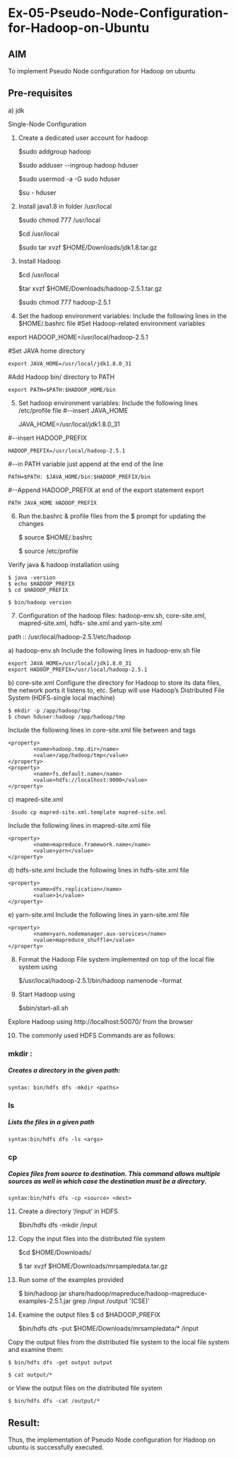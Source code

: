 # Ex-05-Pseudo-Node-Configuration-for-Hadoop-on-Ubuntu

## AIM

To implement Pseudo Node configuration for Hadoop on ubuntu

## Pre-requisites

a) jdk

Single-Node Configuration

1.	Create a dedicated user account for hadoop

    $sudo addgroup hadoop

    $sudo adduser --ingroup hadoop hduser

    $sudo usermod -a -G sudo hduser

    $su - hduser

2.	Install java1.8 in folder /usr/local
   
    $sudo chmod 777 /usr/local

    $cd /usr/local

    $sudo tar xvzf $HOME/Downloads/jdk1.8.tar.gz

3.	Install Hadoop

    $cd /usr/local

    $tar xvzf $HOME/Downloads/hadoop-2.5.1.tar.gz

    $sudo chmod 777 hadoop-2.5.1

4.	Set the hadoop environment variables: Include the following lines in the
$HOME/.bashrc file
#Set Hadoop-related environment variables

export HADOOP_HOME=/usr/local/hadoop-2.5.1

#Set JAVA home directory

    export JAVA_HOME=/usr/local/jdk1.8.0_31

#Add Hadoop bin/ directory to PATH

    export PATH=$PATH:$HADOOP_HOME/bin

 
5.	Set hadoop environment variables: Include the following lines /etc/profile file
#--insert JAVA_HOME

    JAVA_HOME=/usr/local/jdk1.8.0_31

#--insert HADOOP_PREFIX

    HADOOP_PREFIX=/usr/local/hadoop-2.5.1

#--in PATH variable just append at the end of the line

    PATH=$PATH: $JAVA_HOME/bin:$HADOOP_PREFIX/bin

#--Append HADOOP_PREFIX at end of the export statement export

    PATH JAVA_HOME HADOOP_PREFIX


6.	Run the.bashrc & profile files from the $ prompt for updating the changes


    $ source $HOME/.bashrc

    $ source /etc/profile

Verify java & hadoop installation using

    $ java -version
    $ echo $HADOOP_PREFIX
    $ cd $HADOOP_PREFIX

    $ bin/hadoop version




7.	Configuration of the hadoop files: hadoop-env.sh, core-site.xml, mapred-site.xml, hdfs- site.xml and yarn-site.xml

   path ::	/usr/local/hadoop-2.5.1/etc/hadoop

a)	hadoop-env.sh
Include the following lines in hadoop-env.sh file

    export JAVA_HOME=/usr/local/jdk1.8.0_31
    export HADOOP_PREFIX=/usr/local/hadoop-2.5.1


b)	core-site.xml
Configure the directory for Hadoop to store its data files, the network ports it listens to, etc. Setup will use Hadoop’s Distributed File System (HDFS-single local machine)

    $ mkdir -p /app/hadoop/tmp
    $ chown hduser:hadoop /app/hadoop/tmp


 
Include the following lines in core-site.xml file between <configuration> and
</configuration> tags

    <property>
            <name>hadoop.tmp.dir</name>
            <value>/app/hadoop/tmp</value>
    </property>
    <property>
            <name>fs.default.name</name>
            <value>hdfs://localhost:9000</value>
    </property>


c)	mapred-site.xml

     $sudo cp mapred-site.xml.template mapred-site.xml
 

Include the following lines in mapred-site.xml file

    <property>
            <name>mapreduce.framework.name</name>
            <value>yarn</value>
    </property>


 

d)	hdfs-site.xml
Include the following lines in hdfs-site.xml file

    <property>
            <name>dfs.replication</name>
            <value>1</value>
    </property>



e)	yarn-site.xml
Include the following lines in yarn-site.xml file

    <property>
            <name>yarn.nodemanager.aux-services</name>
            <value>mapreduce_shuffle</value>
    </property>

8.	Format the Hadoop File system implemented on top of the local file system using

    $/usr/local/hadoop-2.5.1/bin/hadoop namenode –format

9.	Start Hadoop using

    $sbin/start-all.sh



Explore Hadoop using http://localhost:50070/ from the browser	
 
10.	The commonly used HDFS Commands are as follows:

### mkdir :
##### Creates a directory in the given path:
    syntax: bin/hdfs dfs -mkdir <paths>

### ls
##### Lists the files in a given path
    syntax:bin/hdfs dfs -ls <args>

### cp
##### Copies files from source to destination. This command allows multiple sources as well in which case the destination must be a directory.
    syntax:bin/hdfs dfs -cp <source> <dest>


11.	Create a directory ‘/input’ in HDFS

    $bin/hdfs dfs -mkdir /input


12.	Copy the input files into the distributed file system

    $cd $HOME/Downloads/

    $ tar xvzf $HOME/Downloads/mrsampledata.tar.gz


13.	Run some of the examples provided

    $ bin/hadoop jar share/hadoop/mapreduce/hadoop-mapreduce- examples-2.5.1.jar grep /input /output '(CSE)'


14.	Examine the output files
    $ cd $HADOOP_PREFIX

    $bin/hdfs dfs -put $HOME/Downloads/mrsampledata/* /input

Copy the output files from the distributed file system to the local file system and examine them:

    $ bin/hdfs dfs -get output output
    
    $ cat output/*

or
View the output files on the distributed file system

    $ bin/hdfs dfs -cat /output/*

## Result:
Thus, the implementation of Pseudo Node configuration for Hadoop on ubuntu is successfully executed.
